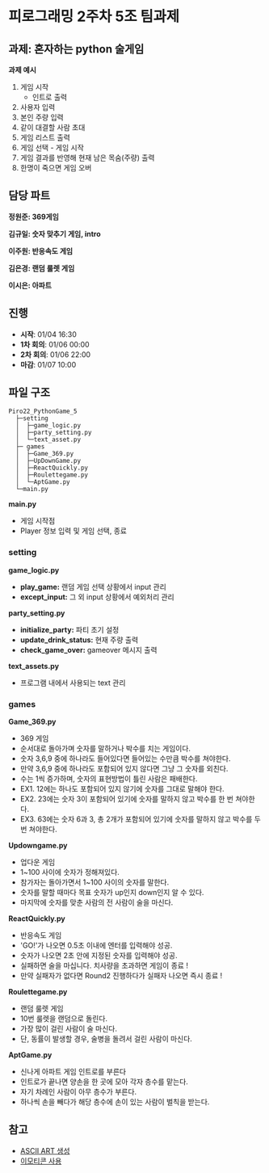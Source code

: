 # 피로그래밍 2주차 5조 팀과제

## 과제: 혼자하는 python 술게임

**과제 예시**

1. 게임 시작
   - 인트로 출력
2. 사용자 입력
3. 본인 주량 입력
4. 같이 대결할 사람 초대
5. 게임 리스트 출력
6. 게임 선택 - 게임 시작
7. 게임 결과를 반영해 현재 남은 목숨(주량) 출력
8. 한명이 죽으면 게임 오버

## 담당 파트

**정원준: 369게임**

**김규일: 숫자 맞추기 게임, intro**

**이주원: 반응속도 게임**

**김은경: 랜덤 룰렛 게임**

**이시은: 아파트**

## 진행

- **시작**: 01/04 16:30
- **1차 회의**: 01/06 00:00
- **2차 회의**: 01/06 22:00
- **마감**: 01/07 10:00

## 파일 구조

```
Piro22_PythonGame_5
  ├─setting
  │  ├─game_logic.py
  │  ├─party_setting.py
  │  └─text_asset.py
  ├─ games
  │  ├─Game_369.py
  │  ├─UpDownGame.py
  │  ├─ReactQuickly.py
  │  ├─Roulettegame.py
  │  └─AptGame.py
  └─main.py
```

**main.py**

- 게임 시작점
- Player 정보 입력 및 게임 선택, 종료

### setting

**game_logic.py**

- **play_game:** 랜덤 게임 선택 상황에서 input 관리
- **except_input:** 그 외 input 상황에서 예외처리 관리

**party_setting.py**

- **initialize_party:** 파티 초기 설정
- **update_drink_status:** 현재 주량 출력
- **check_game_over:** gameover 메시지 출력

**text_assets.py**

- 프로그램 내에서 사용되는 text 관리

### games

**Game_369.py**

- 369 게임
- 순서대로 돌아가며 숫자를 말하거나 박수를 치는 게임이다.
- 숫자 3,6,9 중에 하나라도 들어있다면 들어있는 수만큼 박수를 쳐야한다.
- 만약 3,6,9 중에 하나라도 포함되어 있지 않다면 그냥 그 숫자를 외친다.
- 수는 1씩 증가하며, 숫자의 표현방법이 틀린 사람은 패배한다.
- EX1. 12에는 하나도 포함되어 있지 않기에 숫자를 그대로 말해야 한다.
- EX2. 23에는 숫자 3이 포함되어 있기에 숫자를 말하지 않고 박수를 한 번 쳐야한다.
- EX3. 63에는 숫자 6과 3, 총 2개가 포함되어 있기에 숫자를 말하지 않고 박수를 두 번 쳐야한다.

**Updowngame.py**

- 업다운 게임
- 1~100 사이에 숫자가 정해져있다.
- 참가자는 돌아가면서 1~100 사이의 숫자를 말한다.
- 숫자를 말할 때마다 목표 숫자가 up인지 down인지 알 수 있다.
- 마지막에 숫자를 맞춘 사람의 전 사람이 술을 마신다.

**ReactQuickly.py**

- 반응속도 게임
- 'GO!'가 나오면 0.5초 이내에 엔터를 입력해야 성공.
- 숫자가 나오면 2초 안에 지정된 숫자를 입력해야 성공.
- 실패하면 술을 마십니다. 치사량을 초과하면 게임이 종료 !
- 만약 실패자가 없다면 Round2 진행하다가 실패자 나오면 즉시 종료 !

**Roulettegame.py**

- 랜덤 룰렛 게임
- 10번 룰렛을 랜덤으로 돌린다.
- 가장 많이 걸린 사람이 술 마신다.
- 단, 동률이 발생할 경우, 술병을 돌려서 걸린 사람이 마신다.

**AptGame.py**

- 신나게 아파트 게임 인트로를 부른다
- 인트로가 끝나면 양손을 한 곳에 모아 각자 층수를 맡는다.
- 자기 차례인 사람이 아무 층수가 부른다.
- 하나씩 손을 빼다가 해당 층수에 손이 있는 사람이 벌칙을 받는다.


## 참고

- [ASCII ART 생성](https://wepplication.github.io/tools/asciiArtGen/)
- [이모티콘 사용](https://www.emojiall.com/ko/categories/B)
